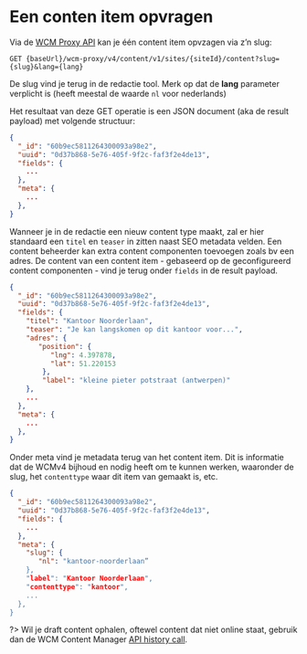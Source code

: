 # Een conten item opvragen

Via de [WCM Proxy API](/wcmv4/content/api-proxy) kan je één content item opvzagen via z’n slug:

```shell
GET {baseUrl}/wcm-proxy/v4/content/v1/sites/{siteId}/content?slug={slug}&lang={lang}
```

De slug vind je terug in de redactie tool.
Merk op dat de **lang** parameter verplicht is (heeft meestal de waarde `nl` voor nederlands)

Het resultaat van deze GET operatie is een JSON document (aka de result payload) met volgende structuur:

```json
{
  "_id": "60b9ec5811264300093a98e2", 
  "uuid": "0d37b868-5e76-405f-9f2c-faf3f2e4de13",
  "fields": {
    ...
  },
  "meta": {
    ...
  },
}
```

Wanneer je in de redactie een nieuw content type maakt, zal er hier standaard een `titel` en `teaser` in zitten naast SEO metadata velden. Een content beheerder kan extra content componenten toevoegen zoals bv een adres. De content van een content item - gebaseerd op de geconfigureerd content componenten - vind je terug onder `fields` in de result payload. 

```json
{
  "_id": "60b9ec5811264300093a98e2", 
  "uuid": "0d37b868-5e76-405f-9f2c-faf3f2e4de13",
  "fields": {
    "titel": "Kantoor Noorderlaan",
    "teaser": "Je kan langskomen op dit kantoor voor...",
    "adres": {
       "position": {
          "lng": 4.397878,
          "lat": 51.220153
        },
        "label": "kleine pieter potstraat (antwerpen)"
    },
    ...
  },
  "meta": {
    ... 
  },
}
```

Onder meta vind je metadata terug van het content item. Dit is informatie dat de WCMv4 bijhoud en nodig heeft om te kunnen werken, waaronder de slug, het `contenttype` waar dit item van gemaakt is, etc.

```json
{
  "_id": "60b9ec5811264300093a98e2", 
  "uuid": "0d37b868-5e76-405f-9f2c-faf3f2e4de13",
  "fields": {
    ...
  },
  "meta": {
    "slug": {
       "nl": "kantoor-noorderlaan”
    },
    "label": "Kantoor Noorderlaan",
    "contenttype": "kantoor",
    ... 
  },
}
```

?> Wil je draft content ophalen, oftewel content dat niet online staat, gebruik dan de WCM Content Manager [API history call](/wcmv4/content/content-history).


